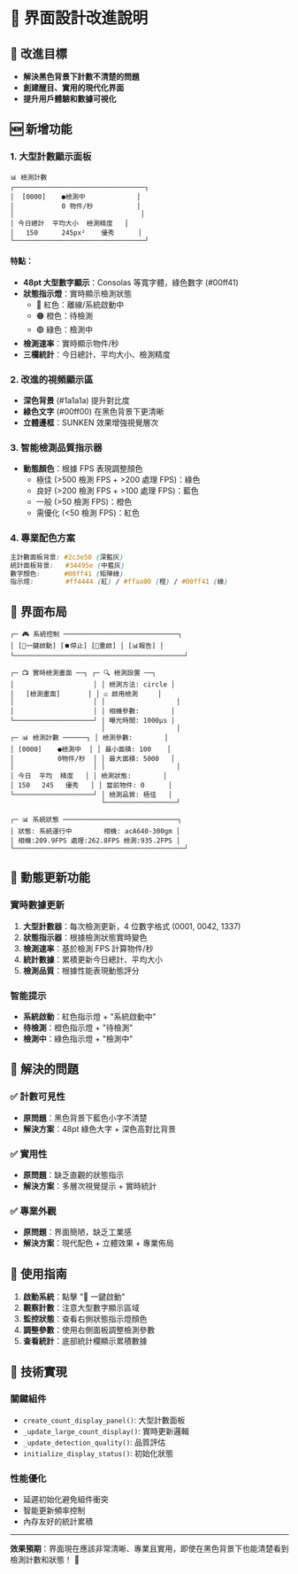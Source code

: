 # 🎨 界面設計改進說明

## 🎯 改進目標

- **解決黑色背景下計數不清楚的問題**
- **創建醒目、實用的現代化界面**
- **提升用戶體驗和數據可視化**

## 🆕 新增功能

### 1. 大型計數顯示面板

```
📊 檢測計數
┌─────────────────────────────────┐
│  [0000]    ●檢測中             │
│            0 物件/秒           │
│                                │
│ 今日總計  平均大小  檢測精度   │
│   150      245px²    優秀      │
└─────────────────────────────────┘
```

#### 特點：

- **48pt 大型數字顯示**：Consolas 等寬字體，綠色數字 (#00ff41)
- **狀態指示燈**：實時顯示檢測狀態
  - 🔴 紅色：離線/系統啟動中
  - 🟠 橙色：待檢測
  - 🟢 綠色：檢測中
- **檢測速率**：實時顯示物件/秒
- **三欄統計**：今日總計、平均大小、檢測精度

### 2. 改進的視頻顯示區

- **深色背景** (#1a1a1a) 提升對比度
- **綠色文字** (#00ff00) 在黑色背景下更清晰
- **立體邊框**：SUNKEN 效果增強視覺層次

### 3. 智能檢測品質指示器

- **動態顏色**：根據 FPS 表現調整顏色
  - 極佳 (>500 檢測 FPS + >200 處理 FPS)：綠色
  - 良好 (>200 檢測 FPS + >100 處理 FPS)：藍色
  - 一般 (>50 檢測 FPS)：橙色
  - 需優化 (<50 檢測 FPS)：紅色

### 4. 專業配色方案

```css
主計數面板背景: #2c3e50 (深藍灰)
統計面板背景:   #34495e (中藍灰)
數字顏色:      #00ff41 (矩陣綠)
指示燈:        #ff4444 (紅) / #ffaa00 (橙) / #00ff41 (綠)
```

## 📱 界面布局

```
┌─ 🎮 系統控制 ─────────────────────────────┐
│ [🚀一鍵啟動] [⏹️停止] [🔄重啟] │ [📊報告] │
└───────────────────────────────────────────┘

┌─ 📺 實時檢測畫面 ──┐ ┌─ 🔍 檢測設置 ──┐
│                    │ │ 檢測方法: circle │
│   [檢測畫面]       │ │ ☑️ 啟用檢測     │
│                    │ │                  │
│                    │ │ 相機參數:        │
└────────────────────┘ │ 曝光時間: 1000μs │
                       │                  │
┌─ 📊 檢測計數 ──────┐ │ 檢測參數:        │
│ [0000]    ●檢測中  │ │ 最小面積: 100    │
│           0物件/秒  │ │ 最大面積: 5000   │
│                    │ │                  │
│ 今日  平均  精度   │ │ 檢測狀態:        │
│ 150   245   優秀   │ │ 當前物件: 0      │
└────────────────────┘ │ 檢測品質: 極佳   │
                       └──────────────────┘

┌─ 📊 系統狀態 ─────────────────────────────┐
│ 狀態: 系統運行中        相機: acA640-300gm │
│ 相機:209.9FPS 處理:262.8FPS 檢測:935.2FPS │
└───────────────────────────────────────────┘
```

## 🔄 動態更新功能

### 實時數據更新

1. **大型計數器**：每次檢測更新，4 位數字格式 (0001, 0042, 1337)
2. **狀態指示器**：根據檢測狀態實時變色
3. **檢測速率**：基於檢測 FPS 計算物件/秒
4. **統計數據**：累積更新今日總計、平均大小
5. **檢測品質**：根據性能表現動態評分

### 智能提示

- **系統啟動**：紅色指示燈 + "系統啟動中"
- **待檢測**：橙色指示燈 + "待檢測"
- **檢測中**：綠色指示燈 + "檢測中"

## 🎯 解決的問題

### ✅ 計數可見性

- **原問題**：黑色背景下藍色小字不清楚
- **解決方案**：48pt 綠色大字 + 深色高對比背景

### ✅ 實用性

- **原問題**：缺乏直觀的狀態指示
- **解決方案**：多層次視覺提示 + 實時統計

### ✅ 專業外觀

- **原問題**：界面簡陋，缺乏工業感
- **解決方案**：現代配色 + 立體效果 + 專業佈局

## 🚀 使用指南

1. **啟動系統**：點擊 "🚀 一鍵啟動"
2. **觀察計數**：注意大型數字顯示區域
3. **監控狀態**：查看右側狀態指示燈顏色
4. **調整參數**：使用右側面板調整檢測參數
5. **查看統計**：底部統計欄顯示累積數據

## 🔧 技術實現

### 關鍵組件

- `create_count_display_panel()`: 大型計數面板
- `_update_large_count_display()`: 實時更新邏輯
- `_update_detection_quality()`: 品質評估
- `initialize_display_status()`: 初始化狀態

### 性能優化

- 延遲初始化避免組件衝突
- 智能更新頻率控制
- 內存友好的統計累積

---

**效果預期**：界面現在應該非常清晰、專業且實用，即使在黑色背景下也能清楚看到檢測計數和狀態！ 🎉
